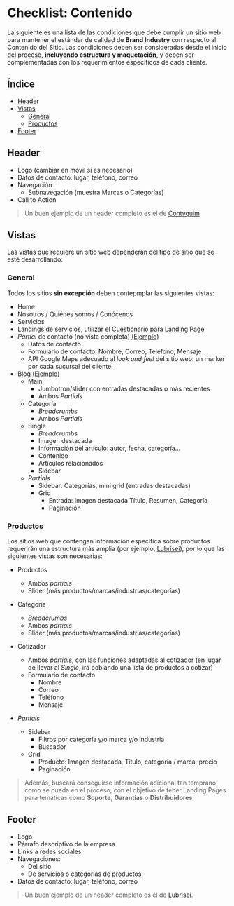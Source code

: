 # Checklist: Contenido

La siguiente es una lista de las condiciones que debe cumplir un sitio web para mantener el estándar de calidad de **Brand Industry** con respecto al Contenido del Sitio. Las condiciones deben ser consideradas desde el inicio del proceso, **incluyendo estructura y maquetación**, y deben ser complementadas con los requerimientos específicos de cada cliente.

## Índice

- [Header](#Header)
- [Vistas](#Vistas)
	- [General](#General)
	- [Productos](#Productos)
- [Footer](#Footer)

## Header

- Logo (cambiar en móvil si es necesario)
- Datos de contacto: lugar, teléfono, correo
- Navegación
	- Subnavegación (muestra Marcas o Categorías)
- Call to Action

> Un buen ejemplo de un header completo es el de [Contyquim](https://contyquim.com)

## Vistas

Las vistas que requiere un sitio web dependerán del tipo de sitio que se esté desarrollando:

### General

Todos los sitios **sin excepción** deben contepmplar las siguientes vistas:

- Home
- Nosotros / Quiénes somos / Conócenos
- Servicios
- Landings de servicios, utilizar el [Cuestionario para Landing Page](#)
- *Partial* de contacto (no vista completa) [(Ejemplo)](https://contyquim.com)
	- Datos de contacto
	- Formulario de contacto: Nombre, Correo, Teléfono, Mensaje
	- API Google Maps adecuado al *look and feel* del sitio web: un marker por cada sucursal del cliente. 
- Blog [(Ejemplo)](https://exelair.com.mx/blog)
	- Main
		- Jumbotron/slider con entradas destacadas o más recientes
		- Ambos *Partials*
	- Categoría
		- *Breadcrumbs*
		- Ambos *Partials*
	- Single
		- *Breadcrumbs*
		- Imagen destacada
		- Información del artículo: autor, fecha, categoría...
		- Contenido
		- Artículos relacionados
		- Sidebar
	- *Partials*
		- Sidebar: Categorías, mini grid (entradas destacadas)
		- Grid
			- Entrada: Imagen destacada Título, Resumen, Categoría
			- Paginación

### Productos

Los sitios web que contengan información específica sobre productos requerirán una estructura más amplia (por ejemplo, [Lubrisei](https://lubrisei.com/productos)), por lo que las siguientes vistas son necesarias:

- Productos
	- Ambos *partials*
	- Slider (más productos/marcas/industrias/categorías)
- Categoría
	- *Breadcrumbs*
	- Ambos *partials*
	- Slider (más productos/marcas/industrias/categorías)
- Cotizador
	- Ambos *partials*, con las funciones adaptadas al cotizador (en lugar de llevar al *Single*, irá poblando una lista de productos a cotizar)
	- Formulario de contacto
		- Nombre
		- Correo
		- Teléfono
		- Mensaje

- *Partials*
	- Sidebar
		- Filtros por categoría y/o marca y/o industria
		- Buscador
	- Grid
		- Producto: Imagen destacada, Título, categoría / marca, precio
		- Paginación
		
>Además, buscará conseguirse información adicional tan temprano como se pueda en el proceso, con el objetivo de tener Landing Pages para temáticas como __Soporte__, __Garantías__ o __Distribuidores__

## Footer

- Logo
- Párrafo descriptivo de la empresa
- Links a redes sociales
- Navegaciones:
	- Del sitio
	- De servicios o categorías de productos
- Datos de contacto: lugar, teléfono, correo

> Un buen ejemplo de un header completo es el de [Lubrisei](https://lubrisei.com).